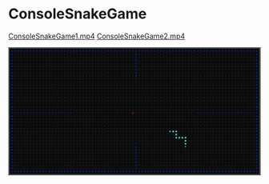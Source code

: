 # ConsoleSnakeGame

[ConsoleSnakeGame1.mp4](https://youtu.be/xKuAwjuOhik) [ConsoleSnakeGame2.mp4](https://youtu.be/DjGRiW6nIO4)

![Screenshot.png](img/Screenshot.png)
